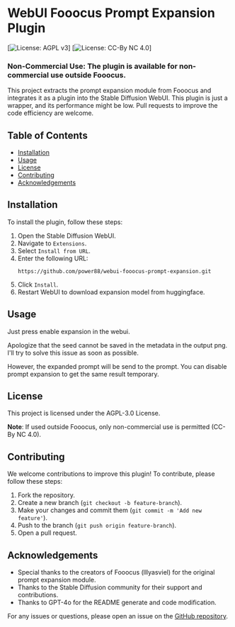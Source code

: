 # WebUI Fooocus Prompt Expansion Plugin

[![License: AGPL v3](https://img.shields.io/badge/License-AGPL%20v3-blue.svg)]
[![License: CC-By NC 4.0](https://img.shields.io/badge/License-CC--By%20NC%204.0-blue.svg)]
### **Non-Commercial Use**: The plugin is available for non-commercial use outside Fooocus.

This project extracts the prompt expansion module from Fooocus and integrates it as a plugin into the Stable Diffusion WebUI.
This plugin is just a wrapper, and its performance might be low. Pull requests to improve the code efficiency are welcome.

## Table of Contents

- [Installation](#installation)
- [Usage](#usage)
- [License](#license)
- [Contributing](#contributing)
- [Acknowledgements](#acknowledgements)


## Installation

To install the plugin, follow these steps:

1. Open the Stable Diffusion WebUI.
2. Navigate to `Extensions`.
3. Select `Install from URL`.
4. Enter the following URL:
   ```
   https://github.com/power88/webui-fooocus-prompt-expansion.git
   ```
5. Click `Install`.
6. Restart WebUI to download expansion model from huggingface.

## Usage

Just press enable expansion in the webui.

Apologize that the seed cannot be saved in the metadata in the output png.
I'll try to solve this issue as soon as possible.

However, the expanded prompt will be send to the prompt. You can disable prompt expansion to get the same result temporary.


## License

This project is licensed under the AGPL-3.0 License.

**Note**: If used outside Fooocus, only non-commercial use is permitted (CC-By NC 4.0).

## Contributing

We welcome contributions to improve this plugin! To contribute, please follow these steps:

1. Fork the repository.
2. Create a new branch (`git checkout -b feature-branch`).
3. Make your changes and commit them (`git commit -m 'Add new feature'`).
4. Push to the branch (`git push origin feature-branch`).
5. Open a pull request.

## Acknowledgements

- Special thanks to the creators of Fooocus (lllyasviel) for the original prompt expansion module.
- Thanks to the Stable Diffusion community for their support and contributions.
- Thanks to GPT-4o for the README generate and code modification.



For any issues or questions, please open an issue on the [GitHub repository](https://github.com/power88/webui-fooocus-prompt-expansion/issues).